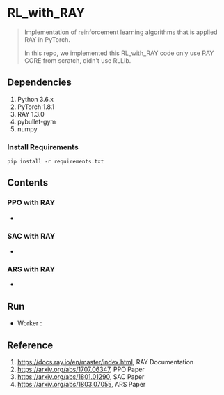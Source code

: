 # RL_with_RAY

> Implementation of reinforcement learning algorithms that is applied RAY in PyTorch.
> 
> In this repo, we implemented this RL_with_RAY code only use RAY CORE from scratch, didn't use RLLib.
> 

## Dependencies
1. Python 3.6.x
2. PyTorch 1.8.1
3. RAY 1.3.0
4. pybullet-gym
5. numpy


### Install Requirements
```
pip install -r requirements.txt
```

## Contents

### PPO with RAY
- 

### SAC with RAY
- 

### ARS with RAY
-

## Run
- Worker :

## Reference
1. https://docs.ray.io/en/master/index.html, RAY Documentation
2. https://arxiv.org/abs/1707.06347, PPO Paper
3. https://arxiv.org/abs/1801.01290, SAC Paper
4. https://arxiv.org/abs/1803.07055, ARS Paper
